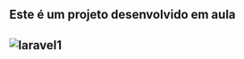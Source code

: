 ## Este é um projeto desenvolvido em aula 
## ![laravel1](https://user-images.githubusercontent.com/58658312/111888387-d4ad9480-89ba-11eb-8e11-8ff192191c9e.PNG)
